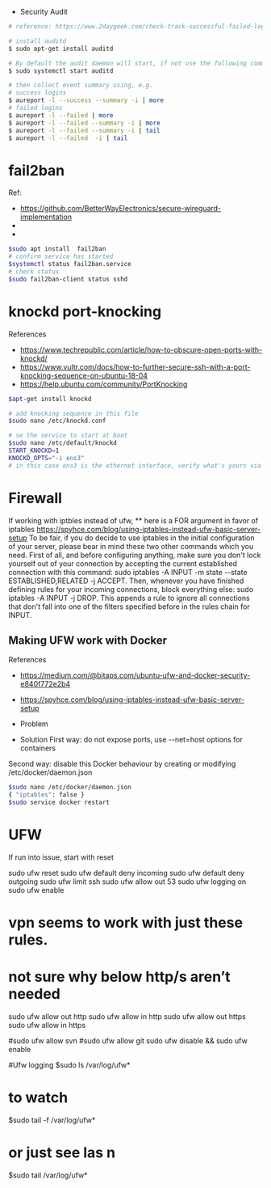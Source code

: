 


- Security Audit

```sh
# reference: https://www.2daygeek.com/check-track-successful-failed-login-attempts-linux/

# install auditd
$ sudo apt-get install auditd

# By default the audit daemon will start, if not use the following commands to kikstart.
$ sudo systemctl start auditd

# then collect event summary using, e.g.
# success logins
$ aureport -l --success --summary -i | more
# failed logins
$ aureport -l --failed | more
$ aureport -l --failed --summary -i | more
$ aureport -l --failed --summary -i | tail
$ aureport -l --failed  -i | tail

```


# fail2ban

Ref: 
- https://github.com/BetterWayElectronics/secure-wireguard-implementation
- 
- 

```sh
$sudo apt install  fail2ban
# confirm service has started
$systemctl status fail2ban.service
# check status
$sudo fail2ban-client status sshd
```


# knockd port-knocking
References
- https://www.techrepublic.com/article/how-to-obscure-open-ports-with-knockd/
- https://www.vultr.com/docs/how-to-further-secure-ssh-with-a-port-knocking-sequence-on-ubuntu-18-04
- https://help.ubuntu.com/community/PortKnocking

```sh
$apt-get install knockd

# add knocking sequence in this file
$sudo nano /etc/knockd.conf

# se the service to start at boot
$sudo nano /etc/default/knockd
START_KNOCKD=1
KNOCKD_OPTS="-i ens3"
# in this case ens3 is the ethernet interface, verify what's yours via ifconfig or ip a
```



# Firewall

If working with iptbles instead of ufw,
** here is a FOR argument in favor of iptables https://spyhce.com/blog/using-iptables-instead-ufw-basic-server-setup
To be fair, if you do decide to use iptables in the initial configuration of your server, please bear in mind these two other commands which you need. First of all, and before configuring anything, make sure you don't lock yourself out of your connection by accepting the current established connection with this command: sudo iptables -A INPUT -m state --state ESTABLISHED,RELATED -j ACCEPT. Then, whenever you have finished defining rules for your incoming connections, block everything else: sudo iptables -A INPUT -j DROP. This appends a rule to ignore all connections that don't fall into one of the filters specified before in the rules chain for INPUT.



## Making UFW work with Docker
References
- https://medium.com/@bitaps.com/ubuntu-ufw-and-docker-security-e840f772e2b4
- https://spyhce.com/blog/using-iptables-instead-ufw-basic-server-setup

- Problem

- Solution 
First way: do not expose ports, use --net=host options for containers

Second way: disable this Docker behaviour by creating or modifying /etc/docker/daemon.json
```sh
$sudo nano /etc/docker/daemon.json
{ "iptables": false }
$sudo service docker restart
```


# UFW
 If run into issue, start with reset

 sudo ufw reset
 sudo ufw default deny incoming
 sudo ufw default deny outgoing
 sudo ufw limit ssh
 sudo ufw allow out 53
 sudo ufw logging on
 sudo ufw enable


# vpn seems to work with just these rules.

# not sure why below http/s aren’t needed
 sudo ufw allow out http
 sudo ufw allow in http 
 sudo ufw allow out https
 sudo ufw allow in https

#sudo ufw allow svn
 #sudo ufw allow git
 sudo ufw disable && sudo ufw enable
 
 
#Ufw logging
$sudo ls /var/log/ufw*
# to watch 
$sudo tail -f /var/log/ufw*
# or just see las n
$sudo tail  /var/log/ufw*

